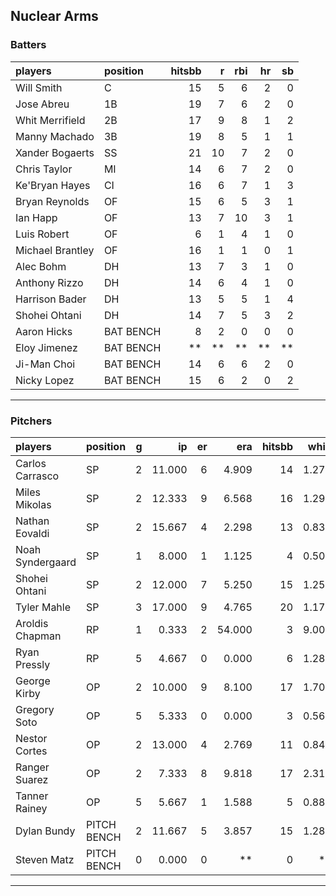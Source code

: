 ## Nuclear Arms

### Batters

 
|players          |position  | hitsbb|  r| rbi| hr| sb| 
|:----------------|:---------|------:|--:|---:|--:|--:| 
|Will Smith       |C         |     15|  5|   6|  2|  0| 
|Jose Abreu       |1B        |     19|  7|   6|  2|  0| 
|Whit Merrifield  |2B        |     17|  9|   8|  1|  2| 
|Manny Machado    |3B        |     19|  8|   5|  1|  1| 
|Xander Bogaerts  |SS        |     21| 10|   7|  2|  0| 
|Chris Taylor     |MI        |     14|  6|   7|  2|  0| 
|Ke'Bryan Hayes   |CI        |     16|  6|   7|  1|  3| 
|Bryan Reynolds   |OF        |     15|  6|   5|  3|  1| 
|Ian Happ         |OF        |     13|  7|  10|  3|  1| 
|Luis Robert      |OF        |      6|  1|   4|  1|  0| 
|Michael Brantley |OF        |     16|  1|   1|  0|  1| 
|Alec Bohm        |DH        |     13|  7|   3|  1|  0| 
|Anthony Rizzo    |DH        |     14|  6|   4|  1|  0| 
|Harrison Bader   |DH        |     13|  5|   5|  1|  4| 
|Shohei Ohtani    |DH        |     14|  7|   5|  3|  2| 
|Aaron Hicks      |BAT BENCH |      8|  2|   0|  0|  0| 
|Eloy Jimenez     |BAT BENCH |     **| **|  **| **| **| 
|Ji-Man Choi      |BAT BENCH |     14|  6|   6|  2|  0| 
|Nicky Lopez      |BAT BENCH |     15|  6|   2|  0|  2| 

* * *

### Pitchers

 
|players          |position    |  g|     ip| er|    era| hitsbb|  whip| so|  w| sv| 
|:----------------|:-----------|--:|------:|--:|------:|------:|-----:|--:|--:|--:| 
|Carlos Carrasco  |SP          |  2| 11.000|  6|  4.909|     14| 1.273| 11|  2|  0| 
|Miles Mikolas    |SP          |  2| 12.333|  9|  6.568|     16| 1.297| 11|  0|  0| 
|Nathan Eovaldi   |SP          |  2| 15.667|  4|  2.298|     13| 0.830| 17|  1|  0| 
|Noah Syndergaard |SP          |  1|  8.000|  1|  1.125|      4| 0.500|  5|  1|  0| 
|Shohei Ohtani    |SP          |  2| 12.000|  7|  5.250|     15| 1.250| 17|  0|  0| 
|Tyler Mahle      |SP          |  3| 17.000|  9|  4.765|     20| 1.176| 18|  0|  0| 
|Aroldis Chapman  |RP          |  1|  0.333|  2| 54.000|      3| 9.000|  0|  0|  0| 
|Ryan Pressly     |RP          |  5|  4.667|  0|  0.000|      6| 1.286|  6|  0|  4| 
|George Kirby     |OP          |  2| 10.000|  9|  8.100|     17| 1.700| 12|  0|  0| 
|Gregory Soto     |OP          |  5|  5.333|  0|  0.000|      3| 0.562|  3|  1|  3| 
|Nestor Cortes    |OP          |  2| 13.000|  4|  2.769|     11| 0.846| 12|  2|  0| 
|Ranger Suarez    |OP          |  2|  7.333|  8|  9.818|     17| 2.318|  9|  0|  0| 
|Tanner Rainey    |OP          |  5|  5.667|  1|  1.588|      5| 0.882|  6|  1|  2| 
|Dylan Bundy      |PITCH BENCH |  2| 11.667|  5|  3.857|     15| 1.286|  9|  0|  0| 
|Steven Matz      |PITCH BENCH |  0|  0.000|  0|     **|      0|    **|  0|  0|  0| 


* * *


